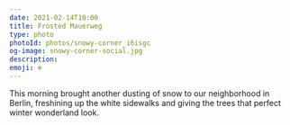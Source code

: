 ```yaml
---
date: 2021-02-14T10:00
title: Frosted Mauerweg
type: photo
photoId: photos/snowy-corner_i6isgc
og-image: snowy-corner-social.jpg
description:
emoji: ❄️
---
```


This morning brought another dusting of snow to our neighborhood in Berlin, freshining up the white sidewalks and giving the trees that perfect winter wonderland look.
